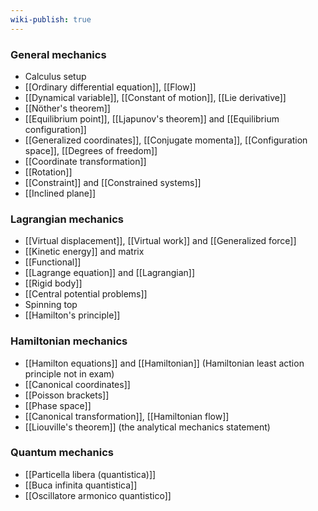 ```yaml
---
wiki-publish: true
---
```

### General mechanics
- Calculus setup
- [[Ordinary differential equation]], [[Flow]]
- [[Dynamical variable]], [[Constant of motion]], [[Lie derivative]]
- [[Nöther's theorem]]
- [[Equilibrium point]], [[Ljapunov's theorem]] and [[Equilibrium configuration]]
- [[Generalized coordinates]], [[Conjugate momenta]], [[Configuration space]], [[Degrees of freedom]]
- [[Coordinate transformation]]
- [[Rotation]]
- [[Constraint]] and [[Constrained systems]]
- [[Inclined plane]]
### Lagrangian mechanics
- [[Virtual displacement]], [[Virtual work]] and [[Generalized force]]
- [[Kinetic energy]] and matrix
- [[Functional]]
- [[Lagrange equation]] and [[Lagrangian]]
- [[Rigid body]]
- [[Central potential problems]]
- Spinning top
- [[Hamilton's principle]]
### Hamiltonian mechanics
- [[Hamilton equations]] and [[Hamiltonian]] (Hamiltonian least action principle not in exam)
- [[Canonical coordinates]]
- [[Poisson brackets]]
- [[Phase space]]
- [[Canonical transformation]], [[Hamiltonian flow]]
- [[Liouville's theorem]] (the analytical mechanics statement)
### Quantum mechanics
- [[Particella libera (quantistica)]]
- [[Buca infinita quantistica]]
- [[Oscillatore armonico quantistico]]

